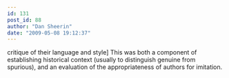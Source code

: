 ```yaml
---
id: 131
post_id: 88
author: "Dan Sheerin"
date: "2009-05-08 19:12:37"
---
```

critique of their language and style] This was both a component of establishing historical context (usually to distinguish genuine from spurious), and an evaluation of the appropriateness of authors for imitation.
